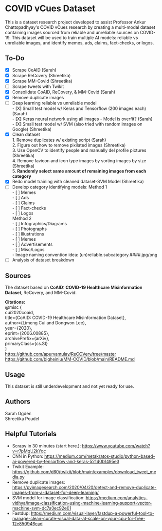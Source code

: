 # COVID vCues Dataset

This is a dataset research project developed to assist Professor Ankur Chattopadhyay's COVID vCues research by creating a multi-modal dataset containing images sourced from reliable and unreliable sources on COVID-19. This dataset will be used to train multiple AI models: reliable vs unreliable images, and identify memes, ads, claims, fact-checks, or logos.

## To-Do
- [X] Scrape CoAID (Sarah)
- [X] Scrape ReCovery (Shreetika)  
- [X] Scrape MM-Covid (Shreetika)
- [ ] Scrape tweets with Twikit  
- [X] Consolidate CoAID, ReCovery, & MM-Covid (Sarah)
- [X] Remove duplicate images
- [ ] Deep learning reliable vs unreliable model  
      - [X] Small test model w/ Keras and Tensorflow (200 images each) (Sarah)  
      - [X] Keras neural network using all images - Model is overfit? (Sarah)  
      - [X] Small test model w/ SVM (also tried with random images on Google) (Shreetika)
- [X] Clean dataset  
      1.  Remove duplicates w/ existing script (Sarah)  
      2.  Figure out how to remove pixilated images (Shreetika)  
      3.  Use OpenCV to identify people and manually del profile pictures (Shreetika)  
      4.  Remove favicon and icon type images by sorting images by size (Shreetika)  
      5.  **Randomly select same amount of remaining images from each category**  
- [X] Redo model training with cleaned dataset-SVM Model (Shreetika)
- [ ] Develop category identifying models:
      Method 1  
      - [ ] Memes  
      - [ ] Ads  
      - [ ] Claims  
      - [ ] Fact-checks  
      - [ ] Logos  
      Method 2  
      - [ ] Infographics/Diagrams  
      - [ ] Photographs  
      - [ ] Illustrations  
      - [ ] Memes  
      - [ ] Advertisements  
      - [ ] Misc/Logos  
      - Image naming convention idea: (un)reliable.subcategory.####.jpg/png  
- [ ] Analysis of dataset breakdown

## Sources

The dataset based on **CoAID: COVID-19 Healthcare Misinformation Dataset**, ReCovery, and MM-Covid.

**Citations:**  
@misc {  
  cui2020coaid,  
  title={CoAID: COVID-19 Healthcare Misinformation Dataset},  
  author={Limeng Cui and Dongwon Lee},  
  year={2020},  
  eprint={2006.00885},  
  archivePrefix={arXiv},  
  primaryClass={cs.SI}  
}  
https://github.com/apurvamulay/ReCOVery/tree/master  
https://github.com/bigheiniu/MM-COVID/blob/main/README.md  

## Usage

This dataset is still underdevelopment and not yet ready for use.

## Authors
Sarah Ogden  
Shreetika Poudel  

## Helpful Tutorials
- Scrapy in 30 minutes (start here.): https://www.youtube.com/watch?v=r7pMqU2kYqc
- CNN in Python: https://medium.com/metakratos-studio/python-based-ai-powered-by-tensorflow-and-keras-52140b1495e3  
- Twikit Example: https://github.com/d60/twikit/blob/main/examples/download_tweet_media.py  
- Remove duplicate images: https://pyimagesearch.com/2020/04/20/detect-and-remove-duplicate-images-from-a-dataset-for-deep-learning/     
- SVM model for image classification: https://medium.com/analytics-vidhya/image-classification-using-machine-learning-support-vector-machine-svm-dc7a0ec92e01   
- Fastdup: https://medium.com/visual-layer/fastdup-a-powerful-tool-to-manage-clean-curate-visual-data-at-scale-on-your-cpu-for-free-12e850946ead  
